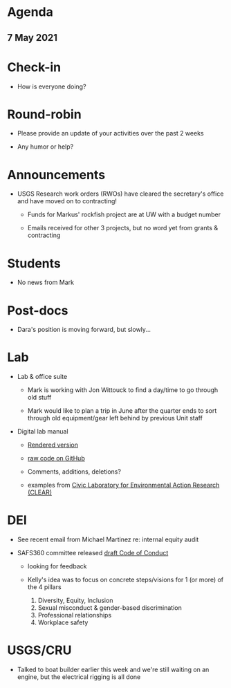 # Agenda

## 7 May 2021


# Check-in

* How is everyone doing?


# Round-robin

* Please provide an update of your activities over the past 2 weeks

* Any humor or help? 


# Announcements

* USGS Research work orders (RWOs) have cleared the secretary's office and have moved on to contracting!

    - Funds for Markus' rockfish project are at UW with a budget number   
  
    - Emails received for other 3 projects, but no word yet from grants & contracting


# Students

* No news from Mark


# Post-docs

* Dara's position is moving forward, but slowly...


# Lab

* Lab & office suite

    - Mark is working with Jon Wittouck to find a day/time to go through old stuff  
   
    - Mark would like to plan a trip in June after the quarter ends to sort through old equipment/gear left behind by previous Unit staff
   
* Digital lab manual

    - [Rendered version](https://scheuerell-lab.github.io/lab-book/)

    - [raw code on GitHub](https://github.com/scheuerell-lab/lab-book)

    - Comments, additions, deletions?
    
    - examples from [Civic Laboratory for Environmental Action Research (CLEAR)](https://civiclaboratory.files.wordpress.com/2017/12/clear-lab-book.pdf)
    

# DEI

* See recent email from Michael Martinez re: internal equity audit

* SAFS360 committee released [draft Code of Conduct](https://github.com/scheuerell-lab/lab-meeting/blob/master/2021/04-23/DRAFT%20SAFS%20Code%20of%20Conduct.pdf)  

    - looking for feedback  

    - Kelly's idea was to focus on concrete steps/visions for 1 (or more) of the 4 pillars
 
        1) Diversity, Equity, Inclusion  
        2) Sexual misconduct & gender-based discrimination  
        3) Professional relationships  
        4) Workplace safety


# USGS/CRU

* Talked to boat builder earlier this week and we're still waiting on an engine, but the electrical rigging is all done

